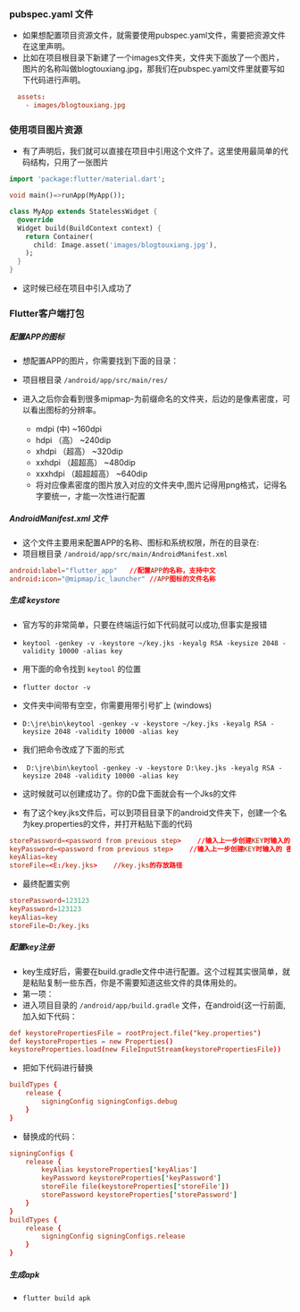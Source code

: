 ### pubspec.yaml 文件

* 如果想配置项目资源文件，就需要使用pubspec.yaml文件，需要把资源文件在这里声明。
* 比如在项目根目录下新建了一个images文件夹，文件夹下面放了一个图片，图片的名称叫做blogtouxiang.jpg，那我们在pubspec.yaml文件里就要写如下代码进行声明。

```conf
  assets:
    - images/blogtouxiang.jpg
```

### 使用项目图片资源 

* 有了声明后，我们就可以直接在项目中引用这个文件了。这里使用最简单的代码结构，只用了一张图片

```dart
import 'package:flutter/material.dart';

void main()=>runApp(MyApp());

class MyApp extends StatelessWidget {
  @override
  Widget build(BuildContext context) {
    return Container(
      child: Image.asset('images/blogtouxiang.jpg'),
    );
  }
}
```

* 这时候已经在项目中引入成功了

### Flutter客户端打包

##### 配置APP的图标

* 想配置APP的图片，你需要找到下面的目录：
* 项目根目录 `/android/app/src/main/res/`

* 进入之后你会看到很多mipmap-为前缀命名的文件夹，后边的是像素密度，可以看出图标的分辨率。
    * mdpi (中) ~160dpi
    * hdpi （高） ~240dip
    * xhdpi （超高） ~320dip
    * xxhdpi （超超高） ~480dip
    * xxxhdpi （超超超高） ~640dip
    * 将对应像素密度的图片放入对应的文件夹中,图片记得用png格式，记得名字要统一，才能一次性进行配置

##### AndroidManifest.xml 文件

* 这个文件主要用来配置APP的名称、图标和系统权限，所在的目录在:
* 项目根目录 `/android/app/src/main/AndroidManifest.xml`

```conf
android:label="flutter_app"   //配置APP的名称，支持中文
android:icon="@mipmap/ic_launcher" //APP图标的文件名称
```

##### 生成 keystore

* 官方写的非常简单，只要在终端运行如下代码就可以成功,但事实是报错
* `keytool -genkey -v -keystore ~/key.jks -keyalg RSA -keysize 2048 -validity 10000 -alias key`

* 用下面的命令找到 `keytool` 的位置
* `flutter doctor -v`

* 文件夹中间带有空空，你需要用带引号扩上 (windows)
* `D:\jre\bin\keytool -genkey -v -keystore ~/key.jks -keyalg RSA -keysize 2048 -validity 10000 -alias key`

* 我们把命令改成了下面的形式
* ` D:\jre\bin\keytool -genkey -v -keystore D:\key.jks -keyalg RSA -keysize 2048 -validity 10000 -alias key`
* 这时候就可以创建成功了。你的D盘下面就会有一个Jks的文件

* 有了这个key.jks文件后，可以到项目目录下的android文件夹下，创建一个名为key.properties的文件，并打开粘贴下面的代码

```conf
storePassword=<password from previous step>    //输入上一步创建KEY时输入的 密钥库 密码
keyPassword=<password from previous step>    //输入上一步创建KEY时输入的 密钥 密码
keyAlias=key
storeFile=<E:/key.jks>    //key.jks的存放路径
```

* 最终配置实例

```conf
storePassword=123123
keyPassword=123123
keyAlias=key
storeFile=D:/key.jks
```

##### 配置key注册

* key生成好后，需要在build.gradle文件中进行配置。这个过程其实很简单，就是粘贴复制一些东西，你是不需要知道这些文件的具体用处的。
* 第一项：
* 进入项目目录的 `/android/app/build.gradle` 文件，在android{这一行前面,加入如下代码：

```conf
def keystorePropertiesFile = rootProject.file("key.properties")
def keystoreProperties = new Properties()
keystoreProperties.load(new FileInputStream(keystorePropertiesFile))
```

* 把如下代码进行替换

```conf
buildTypes {
    release {
        signingConfig signingConfigs.debug
    }
}
```

* 替换成的代码：

```conf
signingConfigs {
    release {
        keyAlias keystoreProperties['keyAlias']
        keyPassword keystoreProperties['keyPassword']
        storeFile file(keystoreProperties['storeFile'])
        storePassword keystoreProperties['storePassword']
    }
}
buildTypes {
    release {
        signingConfig signingConfigs.release
    }
}
```

##### 生成apk

* `flutter build apk`